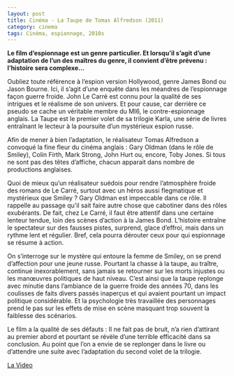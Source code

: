 ```yaml
---
layout: post
title: Cinéma - La Taupe de Tomas Alfredson (2011)
category: cinema
tags: Cinéma, espionnage, 2010s
---
```

**Le film d’espionnage est un genre particulier. Et lorsqu’il s’agit d’une adaptation de l’un des maîtres du genre, il convient d’être prévenu : l’histoire sera complexe…**

Oubliez toute référence à l’espion version Hollywood, genre James Bond ou Jason Bourne. Ici, il s’agit d’une enquête dans les méandres de l’espionnage façon guerre froide. John Le Carré est connu pour la qualité de ses intrigues et le réalisme de son univers. Et pour cause, car derrière ce pseudo se cache un véritable membre du MI6, le contre-espionnage anglais. La Taupe est le premier volet de sa trilogie Karla, une série de livres entraînant le lecteur à la poursuite d’un mystérieux espion russe.

Afin de mener à bien l’adaptation, le réalisateur Tomas Alfredson a convoqué la fine fleur du cinéma anglais : Gary Oldman (dans le rôle de Smiley), Colin Firth, Mark Strong, John Hurt ou, encore, Toby Jones. Si tous ne sont pas des têtes d’affiche, chacun apparait dans nombre de productions anglaises.

Quoi de mieux qu’un réalisateur suédois pour rendre l’atmosphère froide des romans de Le Carré, surtout avec un héros aussi flegmatique et mystérieux que Smiley ? Gary Oldman est impeccable dans ce rôle. Il rappelle au passage qu’il sait faire autre chose que cabotiner dans des rôles exubérants. De fait, chez Le Carré, il faut être attentif dans une certaine lenteur tendue, loin des scènes d’action à la James Bond. L’histoire entraîne le spectateur sur des fausses pistes, surprend, glace d’effroi, mais dans un rythme lent et régulier. Bref, cela pourra dérouter ceux pour qui espionnage se résume à action.

On s’interroge sur le mystère qui entoure la femme de Smiley, on se prend d’affection pour une jeune russe. Pourtant la chasse à la taupe, au traître, continue inexorablement, sans jamais se retourner sur les morts injustes ou les manœuvres politiques de haut niveau. C’est ainsi que la taupe replonge avec minutie dans l’ambiance de la guerre froide des années 70, dans les coulisses de faits divers passés inaperçus et qui avaient pourtant un impact politique considérable. Et la psychologie très travaillée des personnages prend le pas sur les effets de mise en scène masquant trop souvent la faiblesse des scénarios.

Le film a la qualité de ses défauts : Il ne fait pas de bruit, n’a rien d’attirant au premier abord et pourtant se révèle d’une terrible efficacité dans sa conclusion. Au point que l’on a envie de se replonger dans le livre ou d’attendre une suite avec l’adaptation du second volet de la trilogie.

[La Video](https://www.youtube.com/watch?v=pEj_mrCtyLw)

